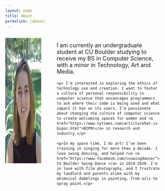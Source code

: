 ```yaml
---
layout: page
title: About
permalink: /about/
---
```


<div class="row">
  <div class="left col">
    <img src="/photos/Headshot.png" alt="Headshot" height="400" style="padding:5px 5px 5px 0px"/>

  </div>
    <div class="right col">
    <p>I am currently an undergraduate student at CU Boulder studying to receive my BS in Computer Science, with a minor in Technology, Art and Media.</p>

    <p> I'm interested in exploring the ethics of technology use and creation. I want to foster a culture of personal responsibility in computer science that encourages programmers to ask where their code is being used and what impact it has on its users. I'm passionate about changing the culture of computer science to create welcoming spaces for women and <a href="https://www.nytimes.com/article/what-is-bipoc.html">BIPOC</a> in research and industry.</p>

    <p>In my spare time, I do art! I've been training in singing for more than a decade. I love swing dancing, and helped run <a href="https://www.facebook.com/cuswingdance/"> CU Boulder Swing Dance </a> in 2019-2020. I'm in love with film photography, and I frustrate my landlord and parents alike with my whimsical dabblings in painting, from oils to spray paint.</p>
  </div>
</div>

<style>
  .col {
    float: left;
    padding: 10px;
  }

  .left {
    width: 40%;
    padding-right: 40px;
    padding-left:0px;
  }

  .right {
    width: 80%;
  }

  .row {
    display: flex;
  }

  p {
    font-size: 18px;
  }

</style>
